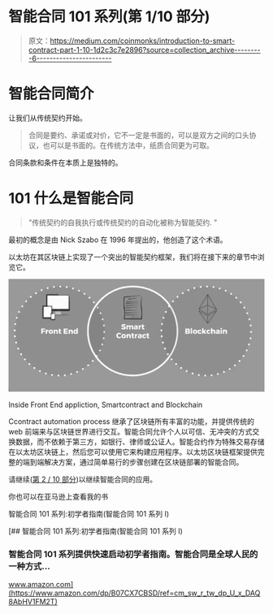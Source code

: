 # 智能合同 101 系列(第 1/10 部分)

> 原文：<https://medium.com/coinmonks/introduction-to-smart-contract-part-1-10-1d2c3c7e2896?source=collection_archive---------6----------------------->

# 智能合同简介

让我们从传统契约开始。

> 合同是要约、承诺或对价，它不一定是书面的，可以是双方之间的口头协议，也可以是书面的。在传统方法中，纸质合同更为可取。

合同条款和条件在本质上是独特的。

# **101 什么是智能合同**

> "传统契约的自我执行或传统契约的自动化被称为智能契约. "

最初的概念是由 Nick Szabo 在 1996 年提出的，他创造了这个术语。

以太坊在其区块链上实现了一个突出的智能契约框架，我们将在接下来的章节中浏览它。

![](img/18c2f3e10eb87e28ceab242b69674495.png)

Inside Front End appliction, Smartcontract and Blockchain

Ccontract automation process 继承了区块链所有丰富的功能，并提供传统的 web 前端来与区块链世界进行交互。智能合同允许个人以可信、无冲突的方式交换数据，而不依赖于第三方，如银行、律师或公证人。智能合约作为特殊交易存储在以太坊区块链上，然后您可以使用它来构建应用程序。以太坊区块链框架提供完整的端到端解决方案，通过简单易行的步骤创建在区块链部署的智能合同。

请继续([第 2 / 10 部分](/@ismailraja/smart-contract-101-series-part-2-10-a8a38bdb1bda))以继续智能合同的应用。

你也可以在亚马逊上查看我的书

智能合同 101 系列:初学者指南(智能合同 101 系列 I)

[](https://www.amazon.com/dp/B07CX7CBSD/ref=cm_sw_r_tw_dp_U_x_DAQ8AbHV1FM2T) [## 智能合同 101 系列:初学者指南(智能合同 101 系列 I)

### 智能合同 101 系列提供快速启动初学者指南。智能合同是全球人民的一种方式…

www.amazon.com](https://www.amazon.com/dp/B07CX7CBSD/ref=cm_sw_r_tw_dp_U_x_DAQ8AbHV1FM2T)